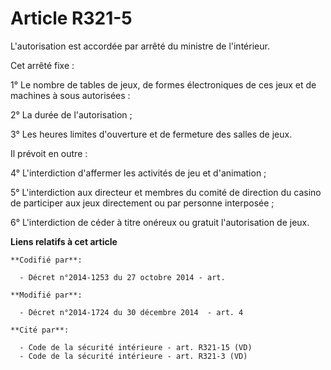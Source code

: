 # Article R321-5

L'autorisation est accordée par arrêté du ministre de l'intérieur.

Cet arrêté fixe :

1° Le nombre de tables de jeux, de formes électroniques de ces jeux et de machines à sous autorisées :

2° La durée de l'autorisation ;

3° Les heures limites d'ouverture et de fermeture des salles de jeux.

Il prévoit en outre :

4° L'interdiction d'affermer les activités de jeu et d'animation  ;

5° L'interdiction aux directeur et membres du comité de direction du casino de participer aux jeux directement ou par
personne interposée ;

6° L'interdiction de céder à titre onéreux ou gratuit l'autorisation de jeux.

**Liens relatifs à cet article**

	**Codifié par**:

	  - Décret n°2014-1253 du 27 octobre 2014 - art.

	**Modifié par**:

	  - Décret n°2014-1724 du 30 décembre 2014  - art. 4

	**Cité par**:

	  - Code de la sécurité intérieure - art. R321-15 (VD)
	  - Code de la sécurité intérieure - art. R321-3 (VD)
